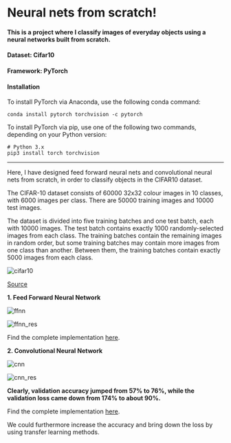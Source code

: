 # Neural nets from scratch!

#### This is a project where I classify images of everyday objects using a neural networks built from scratch. 
#### Dataset: Cifar10 
#### Framework: PyTorch

#### Installation
To install PyTorch via Anaconda, use the following conda command:
```
conda install pytorch torchvision -c pytorch
```
To install PyTorch via pip, use one of the following two commands, depending on your Python version:
```
# Python 3.x
pip3 install torch torchvision
```
---

Here, I have designed feed forward neural nets and convolutional neural nets from scratch, in order to classify objects in the CIFAR10 dataset.

The CIFAR-10 dataset consists of 60000 32x32 colour images in 10 classes, with 6000 images per class. There are 50000 training images and 10000 test images.

The dataset is divided into five training batches and one test batch, each with 10000 images. The test batch contains exactly 1000 randomly-selected images from each class. The training batches contain the remaining images in random order, but some training batches may contain more images from one class than another. Between them, the training batches contain exactly 5000 images from each class.

![cifar10][logo]

[logo]: https://github.com/adityarc19/neural-nets-from-scratch-using-pytorch/blob/master/images/cifar10.png?raw=true

[Source](https://www.cs.toronto.edu/~kriz/cifar.html)

**1. Feed Forward Neural Network**

![ffnn][f]

[f]: https://github.com/adityarc19/neural-nets-from-scratch-using-pytorch/blob/master/images/ffnn.png?raw=true

![ffnn_res][fr]

[fr]: https://github.com/adityarc19/neural-nets-from-scratch-using-pytorch/blob/master/images/ffnn_results.png?raw=true

Find the complete implementation [here](https://github.com/adityarc19/neural-nets-from-scratch-using-pytorch/blob/master/cifar10_feed_forward.ipynb).

**2. Convolutional Neural Network**

![cnn][c]

[c]: https://github.com/adityarc19/neural-nets-from-scratch-using-pytorch/blob/master/images/cnn.png?raw=true

![cnn_res][cr]

[cr]: https://github.com/adityarc19/neural-nets-from-scratch-using-pytorch/blob/master/images/cnn_results.png?raw=true

**Clearly, validation accuracy jumped from 57% to 76%, while the validation loss came down from 174% to about 90%.**

Find the complete implementation [here](https://github.com/adityarc19/neural-nets-from-scratch-using-pytorch/blob/master/cifar10_cnn.ipynb).

We could furthermore increase the accuracy and bring down the loss by using transfer learning methods. 
